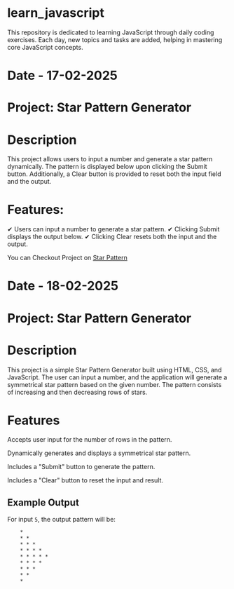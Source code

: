 # learn_javascript
 
This repository is dedicated to learning JavaScript through daily coding exercises. Each day, new topics and tasks are added, helping in mastering core JavaScript concepts.

# Date - 17-02-2025

# Project: Star Pattern Generator 
# Description

This project allows users to input a number and generate a star pattern dynamically. The pattern is displayed below upon clicking the Submit button. Additionally, a Clear button is provided to reset both the input field and the output.

# Features:
✔ Users can input a number to generate a star pattern.
✔ Clicking Submit displays the output below.
✔ Clicking Clear resets both the input and the output.


You can Checkout Project on [Star Pattern](https://learn-javascript-chi.vercel.app/17-02-2025/starPattern/starPattern.html)



# Date - 18-02-2025

# Project: Star Pattern Generator
# Description

This project is a simple Star Pattern Generator built using HTML, CSS, and JavaScript. The user can input a number, and the application will generate a symmetrical star pattern based on the given number. The pattern consists of increasing and then decreasing rows of stars.

# Features

Accepts user input for the number of rows in the pattern.

Dynamically generates and displays a symmetrical star pattern.

Includes a "Submit" button to generate the pattern.

Includes a "Clear" button to reset the input and result.


## Example Output

For input `5`, the output pattern will be:

```
    *
    * *
    * * *
    * * * *
    * * * * *
    * * * *
    * * *
    * *
    *

```